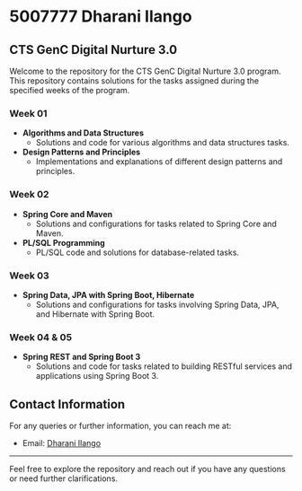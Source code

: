 # 5007777 Dharani Ilango

## CTS GenC Digital Nurture 3.0

Welcome to the repository for the CTS GenC Digital Nurture 3.0 program. This repository contains solutions for the tasks assigned during the specified weeks of the program.

### Week 01
- **Algorithms and Data Structures**
  - Solutions and code for various algorithms and data structures tasks.
- **Design Patterns and Principles**
  - Implementations and explanations of different design patterns and principles.

### Week 02
- **Spring Core and Maven**
  - Solutions and configurations for tasks related to Spring Core and Maven.
- **PL/SQL Programming**
  - PL/SQL code and solutions for database-related tasks.

### Week 03
- **Spring Data, JPA with Spring Boot, Hibernate**
  - Solutions and configurations for tasks involving Spring Data, JPA, and Hibernate with Spring Boot.

### Week 04 & 05
- **Spring REST and Spring Boot 3**
  - Solutions and code for tasks related to building RESTful services and applications using Spring Boot 3.

## Contact Information
For any queries or further information, you can reach me at:
- Email: [Dharani Ilango](mailto:dharaniilango1209@gmail.com)

---

Feel free to explore the repository and reach out if you have any questions or need further clarifications.
